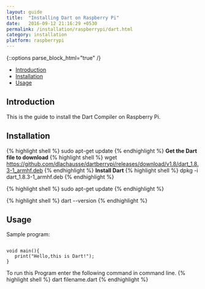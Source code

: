 ```yaml
---
layout: guide
title:  "Installing Dart on Raspberry Pi"
date:   2016-09-12 21:16:29 +0530
permalink: /installation/raspberrypi/dart.html
category: installation
platform: raspberrypi
---
```


{::options parse_block_html="true" /}

* [Introduction](#introduction)
* [Installation](#installation)
* [Usage](#usage)

<section class="wrapper">



## Introduction

This is the guide to install the Dart Compiler on Raspberry Pi. 

## Installation

{% highlight shell %}
sudo apt-get update
{% endhighlight %}
**Get the Dart file to download**
{% highlight shell %}
wget https://github.com/dlachausse/dartberrypi/releases/download/v1.8/dart_1.8.3-1_armhf.deb
{% endhighlight %}
**Install Dart**
{% highlight shell %}
dpkg -i dart_1.8.3-1_armhf.deb
{% endhighlight %}

{% highlight shell %}
sudo apt-get update
{% endhighlight %}

{% highlight shell %}
dart --version
{% endhighlight %}

## Usage

Sample program:

```

void main(){
   print("Hello,this is Dart!");
}
```
To run this Program enter the following command in command line.
{% highlight shell %}
dart filename.dart
{% endhighlight %}

</section>


